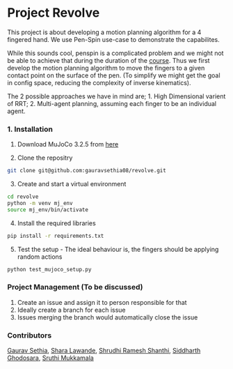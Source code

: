 # Project Revolve
This project is about developing a motion planning algorithm for a 4 fingered hand. We use Pen-Spin use-case to demonstrate the capabilites. 

While this sounds cool, penspin is a complicated problem and we might not be able to achieve that during the duration of the [course](https://www.cs.cmu.edu/~maxim/classes/robotplanning_grad/). Thus we first develop the motion planning algorithm to move the fingers to a given contact point on the surface of the pen. (To simplify we might get the goal in config space, reducing the complexity of inverse kinematics). 

The 2 possible approaches we have in mind are; 1. High Dimensional varient of RRT; 2. Multi-agent planning, assuming each finger to be an individual agent. 

### 1. Installation
1. Download MuJoCo 3.2.5 from [here](https://github.com/google-deepmind/mujoco/releases)

2. Clone the repositry 
```bash 
git clone git@github.com:gauravsethia08/revolve.git
```

3. Create and start a virtual environment
```bash
cd revolve
python -m venv mj_env
source mj_env/bin/activate
```

4. Install the required libraries
```bash
pip install -r requirements.txt
```

5. Test the setup - The ideal behaviour is, the fingers should be applying random actions
```bash 
python test_mujoco_setup.py
```

### Project Management (To be discussed)
1. Create an issue and assign it to person responsible for that
2. Ideally create a branch for each issue
3. Issues merging the branch would automatically close the issue

### Contributors
[Gaurav Sethia](https://github.com/gauravsethia08), [Shara Lawande](https://github.com/gauravsethia08), [Shrudhi Ramesh Shanthi](https://github.com/shrudh-i),  [Siddharth Ghodosara](https://github.com/SiddharthGhodasara), [Sruthi Mukkamala](https://github.com/sruthi-mukk)